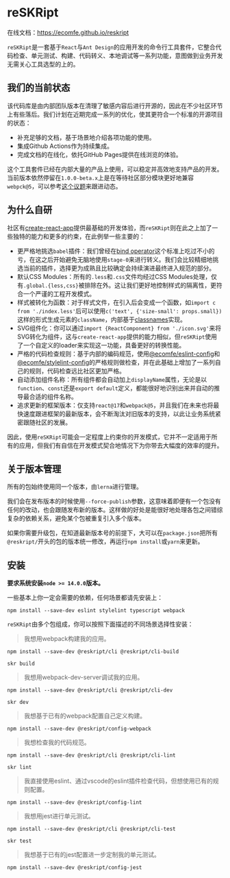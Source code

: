 # reSKRipt

在线文档：https://ecomfe.github.io/reskript

`reSKRipt`是一套基于`React`与`Ant Design`的应用开发的命令行工具套件，它整合代码检查、单元测试、构建、代码转义、本地调试等一系列功能，意图做到业务开发无需关心工具选型的上的。

## 我们的当前状态

该代码库是由内部团队版本在清理了敏感内容后进行开源的，因此在不少社区环节上有些落后。我们计划在近期完成一系列的优化，使其更符合一个标准的开源项目的状态：

- 补充足够的文档，基于场景地介绍各项功能的使用。
- 集成Github Actions作为持续集成。
- 完成文档的在线化，依托GitHub Pages提供在线浏览的体验。

这个工具套件已经在内部大量的产品上使用，可以稳定并高效地支持产品的开发。当前版本依然停留在`1.0.0-beta.x`上是在等待社区部分模块更好地兼容`webpck@5`，可以参考[这个议题](https://github.com/ecomfe/reskript/issues/1)来跟进动态。

## 为什么自研

社区有[create-react-app](https://www.npmjs.com/package/create-react-app)提供最基础的开发体验，而`reSKRipt`则在此之上加了一些独特的能力和更多的约束，在此例举一些主要的：

- 更严格地挑选`babel`插件：我们曾经在[bind operator](https://github.com/tc39/proposal-bind-operator)这个标准上吃过不小的亏，在这之后开始避免无脑地使用`stage-0`来进行转义。我们会比较精细地挑选当前的插件，选择更为成熟且比较确定会持续演进最终进入规范的部分。
- 默认CSS Modules：所有的`.less`和`.css`文件均经过CSS Modules处理，仅有`.global.{less,css}`被排除在外。这让我们更好地控制样式的隔离性，更符合一个严谨的工程开发模式。
- 样式被转化为函数：对于样式文件，在引入后会变成一个函数，如`import c from './index.less'`后可以使用`c('text', {'size-small': props.small})`这样的形式生成元素的`className`，内部基于[classnames](https://www.npmjs.com/package/classnames)实现。
- SVG组件化：你可以通过`import {ReactComponent} from './icon.svg'`来将SVG转化为组件，这与`create-react-app`提供的能力相似，但`reSKRipt`使用了一个自定义的loader来实现这一功能，具备更好的转换性能。
- 严格的代码检查规则：基于内部的编码规范，使用[@ecomfe/eslint-config](https://www.npmjs.com/package/@ecomfe/eslint-config)和[@ecomfe/stylelint-config](https://www.npmjs.com/package/@ecomfe/stylelint-config)的严格规则做检查，并在此基础上增加了一系列自己的规则，代码检查远比社区更加严格。
- 自动添加组件名称：所有组件都会自动加上`displayName`属性，无论是以`function`、`const`还是`export default`定义，都能很好地识别出来并自动的推导最合适的组件名称。
- 追求更新的框架版本：仅支持`react@17`和`webpack@5`，并且我们在未来也将最快速度跟进框架的最新版本，会不断淘汰对旧版本的支持，以此让业务系统紧密跟随社区的发展。

因此，使用`reSKRipt`可能会一定程度上约束你的开发模式，它并不一定适用于所有的应用，但我们有自信在开发模式契合地情况下为你带去大幅度的效率的提升。

## 关于版本管理

所有的包始终使用同一个版本，由`lerna`进行管理。

我们会在发布版本的时候使用`--force-publish`参数，这意味着即便有一个包没有任何的改动，也会跟随发布新的版本。这样做的好处是能很好地处理各包之间错综复杂的依赖关系，避免某个包被重复引入多个版本。

如果你需要升级包，在知道最新版本号的前提下，大可以在`package.json`把所有`@reskript/`开头的包的版本统一修改，再运行`npm install`或`yarn`来更新。

## 安装

**要求系统安装`node >= 14.0.0`版本。**

一些基本上你一定会需要的依赖，任何场景都请先安装上：

```
npm install --save-dev eslint stylelint typescript webpack
```

`reSKRipt`由多个包组成，你可以按照下面描述的不同场景选择性安装：

> 我想用webpack构建我的应用。

```
npm install --save-dev @reskript/cli @reskript/cli-build

skr build
```

> 我想用webpack-dev-server调试我的应用。

```
npm install --save-dev @reskript/cli @reskript/cli-dev

skr dev
```

> 我想基于已有的webpack配置自己定义构建。

```
npm install --save-dev @reskript/config-webpack
```

> 我想检查我的代码规范。

```
npm install --save-dev @reskript/cli @reskript/cli-lint

skr lint
```

> 我直接使用eslint、通过vscode的eslint插件检查代码，但想使用已有的规则配置。

```
npm install --save-dev @reskript/config-lint
```

> 我想用jest进行单元测试。

```
npm install --save-dev @reskript/cli @reskript/cli-test

skr test
```

> 我想基于已有的jest配置进一步定制我的单元测试。

```
npm install --save-dev @reskript/config-jest
```
